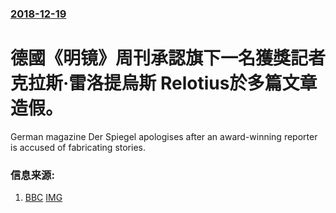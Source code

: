 ### [2018-12-19](/news/2018/12/19/index.md)

##### 
# 德國《明镜》周刊承認旗下一名獲獎記者克拉斯·雷洛提烏斯 Relotius於多篇文章造假。 

German magazine Der Spiegel apologises after an award-winning reporter is accused of fabricating stories.


### 信息来源:

1. [BBC](https://www.bbc.co.uk/news/world-europe-46624297) [IMG](https://ichef.bbci.co.uk/news/1024/branded_news/BF98/production/_104884094_der.jpg)
